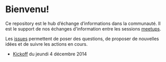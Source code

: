 # Bienvenu!

Ce repository est le hub d’échange d’informations dans la communauté. Il est le support de nos échanges d’information entre les  sessions [meetups](http://www.meetup.com/Erlang-startups-Paris/).

Les [issues](https://github.com/Erlang-Startups-Paris/meetups/issues) permettent de poser des questions, de proposer de nouvelles idées et de suivre les actions en cours.

- [Kickoff](meetups/kickoff.md) du jeundi 4 décembre 2014
